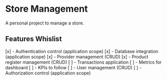 # Store Management

A personal project to manage a store.

## Features Whislist

[x] - Authentication control (application scope)
[x] - Database integration (application scope)
[x] - Provider management (CRUD)
[x] - Product register management (CRUD)
[ ] - Transactions application
[ ] - Metrics for dashboard
[ ] - KPIs to follow
[ ] - User management (CRUD)
[ ] - Authorization control (application scope)
